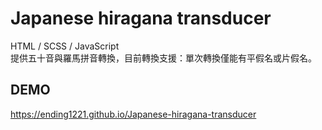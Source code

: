 # Japanese hiragana transducer

HTML / SCSS / JavaScript
<br>
提供五十音與羅馬拼音轉換，目前轉換支援：單次轉換僅能有平假名或片假名。

## DEMO

https://ending1221.github.io/Japanese-hiragana-transducer
